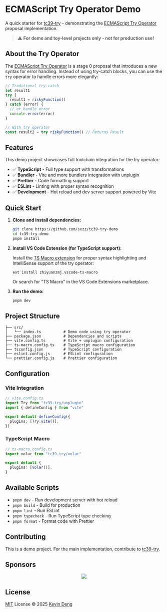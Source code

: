 # ECMAScript Try Operator Demo

A quick starter for [tc39-try](https://github.com/sxzz/tc39-try) - demonstrating the [ECMAScript Try Operator](https://github.com/arthurfiorette/proposal-try-operator) proposal implementation.

> ⚠️ **For demo and toy-level projects only - not for production use!**

## About the Try Operator

The [ECMAScript Try Operator](https://github.com/arthurfiorette/proposal-try-operator) is a stage 0 proposal that introduces a new syntax for error handling. Instead of using try-catch blocks, you can use the `try` operator to handle errors more elegantly:

```typescript
// Traditional try-catch
let result1
try {
  result1 = riskyFunction()
} catch (error) {
  // or handle error
  console.error(error)
}

// With try operator
const result2 = try riskyFunction() // Returns Result
```

## Features

This demo project showcases full toolchain integration for the try operator:

- ✅ **TypeScript** - Full type support with transformations
- ✅ **Bundler** - Vite and more bundlers integration with unplugin
- ✅ **Prettier** - Code formatting support
- ✅ **ESLint** - Linting with proper syntax recognition
- ✅ **Development** - Hot reload and dev server support powered by Vite

## Quick Start

1. **Clone and install dependencies:**

   ```bash
   git clone https://github.com/sxzz/tc39-try-demo
   cd tc39-try-demo
   pnpm install
   ```

2. **Install VS Code Extension (for TypeScript support):**

   Install the [TS Macro extension](https://marketplace.visualstudio.com/items?itemName=zhiyuanzmj.vscode-ts-macro) for proper syntax highlighting and IntelliSense support of the try operator:

   ```
   ext install zhiyuanzmj.vscode-ts-macro
   ```

   Or search for "TS Macro" in the VS Code Extensions marketplace.

3. **Run the demo:**

   ```bash
   pnpm dev
   ```

## Project Structure

```
├── src/
│   └── index.ts          # Demo code using try operator
├── package.json          # Dependencies and scripts
├── vite.config.ts        # Vite + unplugin configuration
├── ts-macro.config.ts    # TypeScript macro configuration
├── tsconfig.json         # TypeScript configuration
├── eslint.config.js      # ESLint configuration
└── prettier.config.js    # Prettier configuration
```

## Configuration

### Vite Integration

```typescript
// vite.config.ts
import Try from "tc39-try/unplugin"
import { defineConfig } from "vite"

export default defineConfig({
  plugins: [Try.vite()],
})
```

### TypeScript Macro

```typescript
// ts-macro.config.ts
import volar from "tc39-try/volar"

export default {
  plugins: [volar()],
}
```

## Available Scripts

- `pnpm dev` - Run development server with hot reload
- `pnpm build` - Build for production
- `pnpm lint` - Run ESLint
- `pnpm typecheck` - Run TypeScript type checking
- `pnpm format` - Format code with Prettier

## Contributing

This is a demo project. For the main implementation, contribute to [tc39-try](https://github.com/sxzz/tc39-try).

## Sponsors

<p align="center">
  <a href="https://cdn.jsdelivr.net/gh/sxzz/sponsors/sponsors.svg">
    <img src='https://cdn.jsdelivr.net/gh/sxzz/sponsors/sponsors.svg'/>
  </a>
</p>

## License

[MIT](./LICENSE) License © 2025 [Kevin Deng](https://github.com/sxzz)
